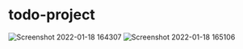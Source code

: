 # todo-project
![Screenshot 2022-01-18 164307](https://user-images.githubusercontent.com/97651232/149960441-fedd29c1-bf7b-4d43-a62a-9606df6395dd.png)
![Screenshot 2022-01-18 165106](https://user-images.githubusercontent.com/97651232/149960570-5342c37e-02c8-4129-866b-39c0534153ba.png)